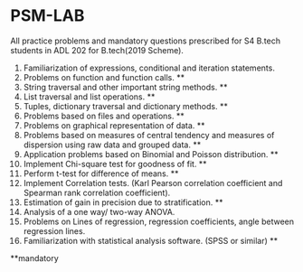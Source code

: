 # PSM-LAB

All practice problems and mandatory questions prescribed for S4 B.tech students in ADL 202 for B.tech(2019 Scheme).

1. Familiarization of expressions, conditional and iteration statements.
2. Problems on function and function calls. **
3. String traversal and other important string methods. **
4. List traversal and list operations. **
5. Tuples, dictionary traversal and dictionary methods. **
6. Problems based on files and operations. **
7. Problems on graphical representation of data. **
8. Problems based on measures of central tendency and measures of dispersion using
raw data and grouped data. **
9. Application problems based on Binomial and Poisson distribution. **
10. Implement Chi-square test for goodness of fit. **
11. Perform t-test for difference of means. **
12. Implement Correlation tests. (Karl Pearson correlation coefficient and Spearman
rank correlation coefficient).
13. Estimation of gain in precision due to stratification. **
14. Analysis of a one way/ two-way ANOVA.
15. Problems on Lines of regression, regression coefficients, angle between regression
lines.
16. Familiarization with statistical analysis software. (SPSS or similar) **


**mandatory



